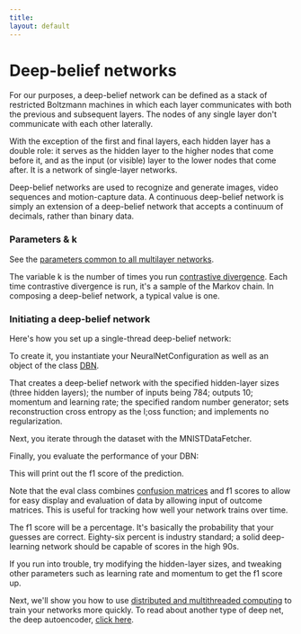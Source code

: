 ```yaml
---
title: 
layout: default
---
```


# Deep-belief networks

For our purposes, a deep-belief network can be defined as a stack of restricted Boltzmann machines in which each layer communicates with both the previous and subsequent layers. The nodes of any single layer don't communicate with each other laterally. 

With the exception of the first and final layers, each hidden layer has a double role: it serves as the hidden layer to the higher nodes that come before it, and as the input (or visible) layer to the lower nodes that come after. It is a network of single-layer networks. 

Deep-belief networks are used to recognize and generate images, video sequences and motion-capture data. A continuous deep-belief network is simply an extension of a deep-belief network that accepts a continuum of decimals, rather than binary data. 

### Parameters & k

See the [parameters common to all multilayer networks](../multinetwork.html).

The variable k is the number of times you run [contrastive divergence](../glossary.html#contrastivedivergence). Each time contrastive divergence is run, it's a sample of the Markov chain. In composing a deep-belief network, a typical value is one.

### Initiating a deep-belief network

Here's how you set up a single-thread deep-belief network: 

To create it, you instantiate your NeuralNetConfiguration as well as an object of the class [DBN](../doc/org/deeplearning4j/dbn/DBN.html).

<script src="http://gist-it.appspot.com/https://github.com/SkymindIO/dl4j-examples/edit/master/src/main/java/org/deeplearning4j/mnist/MnistExample.java?slice=26:37"></script>

That creates a deep-belief network with the specified hidden-layer sizes (three hidden layers); the number of inputs being 784; outputs 10; momentum and learning rate; the specified random number generator; sets reconstruction cross entropy as the l;oss function; and implements no regularization.

Next, you iterate through the dataset with the MNISTDataFetcher.

<script src="http://gist-it.appspot.com/https://github.com/SkymindIO/dl4j-examples/edit/master/src/main/java/org/deeplearning4j/mnist/MnistExample.java?slice=39:44"></script>

Finally, you evaluate the performance of your DBN:

<script src="http://gist-it.appspot.com/https://github.com/SkymindIO/dl4j-examples/edit/master/src/main/java/org/deeplearning4j/mnist/MnistExample.java?slice=46:56"></script>

This will print out the f1 score of the prediction.

Note that the eval class combines [confusion matrices](../glossary.html#confusionmatrix) and f1 scores to allow for easy display and evaluation of data by allowing input of outcome matrices. This is useful for tracking how well your network trains over time. 

The f1 score will be a percentage. It's basically the probability that your guesses are correct. Eighty-six percent is industry standard; a solid deep-learning network should be capable of scores in the high 90s.

If you run into trouble, try modifying the hidden-layer sizes, and tweaking other parameters such as learning rate and momentum to get the f1 score up.

Next, we'll show you how to use [distributed and multithreaded computing](../scaleout.html) to train your networks more quickly. To read about another type of deep net, the deep autoencoder, [click here](../deepautoencoder.html). 
